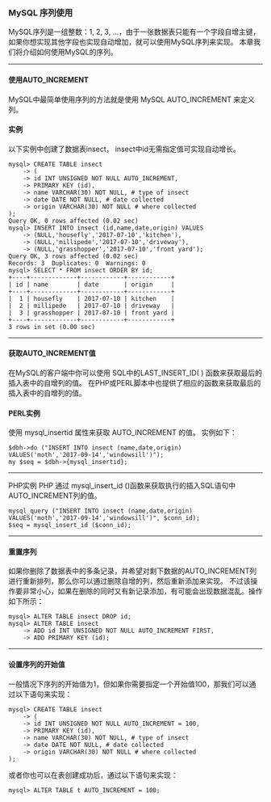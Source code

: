 ### MySQL 序列使用
MySQL序列是一组整数：1, 2, 3, ...，由于一张数据表只能有一个字段自增主键， 如果你想实现其他字段也实现自动增加，就可以使用MySQL序列来实现。
本章我们将介绍如何使用MySQL的序列。

---

#### 使用AUTO_INCREMENT
MySQL中最简单使用序列的方法就是使用 MySQL AUTO_INCREMENT 来定义列。
#### 实例
以下实例中创建了数据表insect， insect中id无需指定值可实现自动增长。

```other
mysql> CREATE TABLE insect
    -> (
    -> id INT UNSIGNED NOT NULL AUTO_INCREMENT,
    -> PRIMARY KEY (id),
    -> name VARCHAR(30) NOT NULL, # type of insect
    -> date DATE NOT NULL, # date collected
    -> origin VARCHAR(30) NOT NULL # where collected
);
Query OK, 0 rows affected (0.02 sec)
mysql> INSERT INTO insect (id,name,date,origin) VALUES
    -> (NULL,'housefly','2017-07-10','kitchen'),
    -> (NULL,'millipede','2017-07-10','driveway'),
    -> (NULL,'grasshopper','2017-07-10','front yard');
Query OK, 3 rows affected (0.02 sec)
Records: 3  Duplicates: 0  Warnings: 0
mysql> SELECT * FROM insect ORDER BY id;
+----+-------------+------------+------------+
| id | name        | date       | origin     |
+----+-------------+------------+------------+
|  1 | housefly    | 2017-07-10 | kitchen    |
|  2 | millipede   | 2017-07-10 | driveway   |
|  3 | grasshopper | 2017-07-10 | front yard |
+----+-------------+------------+------------+
3 rows in set (0.00 sec)
```

---

#### 获取AUTO_INCREMENT值
在MySQL的客户端中你可以使用 SQL中的LAST_INSERT_ID( ) 函数来获取最后的插入表中的自增列的值。
在PHP或PERL脚本中也提供了相应的函数来获取最后的插入表中的自增列的值。
#### PERL实例
使用 mysql_insertid 属性来获取 AUTO_INCREMENT 的值。 实例如下：
``` other
$dbh->do ("INSERT INTO insect (name,date,origin)
VALUES('moth','2017-09-14','windowsill')");
my $seq = $dbh->{mysql_insertid};
```

---

PHP实例
PHP 通过 mysql_insert_id ()函数来获取执行的插入SQL语句中 AUTO_INCREMENT列的值。
``` other
mysql_query ("INSERT INTO insect (name,date,origin)
VALUES('moth','2017-09-14','windowsill')", $conn_id);
$seq = mysql_insert_id ($conn_id);
```

---
#### 重置序列
如果你删除了数据表中的多条记录，并希望对剩下数据的AUTO_INCREMENT列进行重新排列，那么你可以通过删除自增的列，然后重新添加来实现。 不过该操作要非常小心，如果在删除的同时又有新记录添加，有可能会出现数据混乱。操作如下所示：
``` other
mysql> ALTER TABLE insect DROP id;
mysql> ALTER TABLE insect
    -> ADD id INT UNSIGNED NOT NULL AUTO_INCREMENT FIRST,
    -> ADD PRIMARY KEY (id);
```

---

#### 设置序列的开始值
一般情况下序列的开始值为1，但如果你需要指定一个开始值100，那我们可以通过以下语句来实现：
``` other
mysql> CREATE TABLE insect
    -> (
    -> id INT UNSIGNED NOT NULL AUTO_INCREMENT = 100,
    -> PRIMARY KEY (id),
    -> name VARCHAR(30) NOT NULL, # type of insect
    -> date DATE NOT NULL, # date collected
    -> origin VARCHAR(30) NOT NULL # where collected
);
```
或者你也可以在表创建成功后，通过以下语句来实现：
``` other
mysql> ALTER TABLE t AUTO_INCREMENT = 100;
```